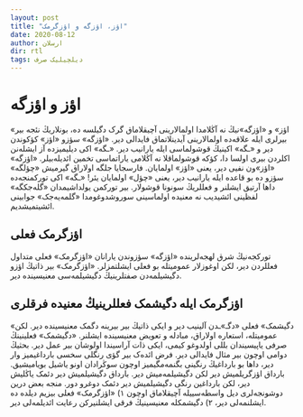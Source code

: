 ```yaml
---
layout: post
title: "اؤز، اؤزگه و اؤزگرمک"
date: 2020-08-12
author: ارسلان
dir: rtl
tags: دیلچیلیک صرف
---
```


# اؤز و اؤزگه
«اؤز» و «اؤزگه»نیڭ نه آڭلامدا اولمالارینی آچیقلاماق گرک دگیلسه ده، بونلاریڭ نئجه بیر بیرلری ایله علاقه‌ده اولمالارینی آیدینلاتماق فایدالی دیر. «اؤزگه» سؤزو «اؤز» کؤکوندن دیر و «ـگه» اکینیڭ قوشولماسی ایله یارانیب دیر. «ـگه» اکی دیلیمیزده آز ایشله‌نن اکلردن بیری اولسا دا، کؤکه قوشولماقلا نه آڭلامی یاراتماسی تخمین ائدیله‌بیلر. «اؤزگه» «اؤز»ون نفیی دیر، یعنی «اؤز» اولمایان. فارسجایا جلگه اولاراق گیرمیش «چؤلگه» سؤزو ده بو قاعده ایله یارانیب دیر، یعنی «چؤل» اولمایان یئر! «ـگه» اکی تورکمنجه‌ده داها آرتیق ایشلنر و فعللریڭ سونونا قوشولار. بیر تورکمن یولداشیمدان «گله‌جکگه» لفظینی ائشیدیب نه معنیده اولماسینی سوروشدوغومدا «گلمه‌یه‌جک» جوابینی ائشیتمیشدیم.

## اؤزگرمک فعلی
تورکجه‌نیڭ شرق لهجه‌لرینده «اؤزگه» سؤزوندن یارانان «اؤزگرمک» فعلی متداول فعللردن دیر، لکن اوغوزلار عمومیتله بو فعلی ایشلتمزلر. «اؤزگرمک» بیر ذاتیڭ اؤزو دگیشیلمه‌دن صفتلرینیڭ دگیشیلمه‌سی معنیسینده دیر.

## اؤزگرمک ایله دگیشمک فعللرینیڭ معنیده فرقلری
«دگیشمک» فعلی «دگـ»ـدن آلینیب دیر و ایکی ذاتیڭ بیر بیرینه دگمک معنیسینده دیر. لکن عمومیتله، استعاره اولاراق، مبادله و تعویض معنیسینده ایشلنر. «دگیشمک» فعلینینڭ صرفی یاپیسیندان بللی اولدوغو کیمی، ایکی ذات آراسیندا اولوشان بیر عمل دیر. بحثیڭ دوامی اوچون بیر مثال فایدالی دیر. فرض ائده‌ک بیر گؤی رنگلی سخسی بارداغیمیز وار دیر، داها بو بارداغیڭ رنگینی بگنمه‌مگیمیز اوچون سوڭرادان اونو یاشیل بویامیشیق. بارداق اؤزگریلمیش دیر لکن دگیشیلمه‌میش دیر. بارداق دگیشیلمیش دیر دئمک یاڭلیش دیر، لکن بارداغین رنگی دگیشیلمیش دیر دئمک دوغرو دور. منجه بعض درین دوشونجه‌لری دیل واسطه‌سییله آچیقلاماق اوچون ۱) «اؤزگرمک» فعلی بیزیم دیلده ده ایشلنمه‌لی دیر، ۲) دگیشمکله معنیسینیڭ فرقی ایشلنیرکن رعایت ائدیلمه‌لی دیر.

